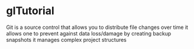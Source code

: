 # gITutorial
Git is a source control that allows you to distribute file changes over time
it allows one to prevent against data loss/damage by creating backup snapshots
it manages complex project structures
